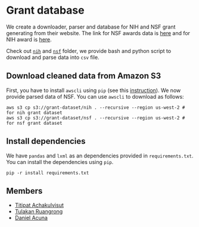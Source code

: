 # Grant database

We create a downloader, parser and database for NIH and NSF grant generating
from their website. The link for NSF awards data is [here](https://www.nsf.gov/awardsearch/download.jsp) and
for NIH award is [here](http://exporter.nih.gov/ExPORTER_Catalog.aspx).

Check out [`nih`](/nih) and [`nsf`](/nsf) folder, we provide bash and
python script to download and parse data into `csv` file.


## Download cleaned data from Amazon S3

First, you have to install `awscli` using `pip` (see this [instruction](http://docs.aws.amazon.com/cli/latest/userguide/installing.html)).
We now provide parsed data of NSF. You can use `awscli` to download as follows:

```
aws s3 cp s3://grant-dataset/nih . --recursive --region us-west-2 # for nih grant dataset
aws s3 cp s3://grant-dataset/nsf . --recursive --region us-west-2 # for nsf grant dataset
```


## Install dependencies

We have `pandas` and `lxml` as an dependencies provided in `requirements.txt`.
You can install the dependencies using `pip`.

```
pip -r install requirements.txt
```


## Members

- [Titipat Achakulvisut](http://titipata.github.io/)
- [Tulakan Ruangrong](http://bluenex.github.io/)
- [Daniel Acuna](http://www.scienceofscience.org/)

